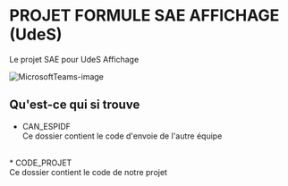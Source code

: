 # PROJET FORMULE SAE AFFICHAGE (UdeS)
Le projet SAE pour UdeS Affichage

![MicrosoftTeams-image](https://github.com/FelixAntoine0708/projet_Formule_SAE_A2023/assets/89605334/e4b2d43c-1281-4deb-957f-f0b4dd0a961f)

## Qu'est-ce qui si trouve
* CAN_ESPIDF <br />
Ce dossier contient le code d'envoie de l'autre équipe  <br />
<br />
* CODE_PROJET <br />
Ce dossier contient le code de notre projet <br />

